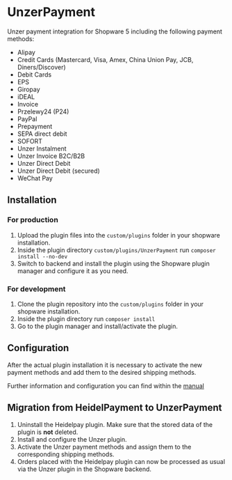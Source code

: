 # UnzerPayment

Unzer payment integration for Shopware 5 including the following payment methods:
* Alipay
* Credit Cards (Mastercard, Visa, Amex, China Union Pay, JCB, Diners/Discover)
* Debit Cards
* EPS
* Giropay
* iDEAL
* Invoice
* Przelewy24 (P24)
* PayPal
* Prepayment
* SEPA direct debit
* SOFORT
* Unzer Instalment
* Unzer Invoice B2C/B2B
* Unzer Direct Debit
* Unzer Direct Debit (secured)
* WeChat Pay

## Installation
### For production
1. Upload the plugin files into the `custom/plugins` folder in your shopware installation.
2. Inside the plugin directory `custom/plugins/UnzerPayment` run `composer install --no-dev`
3. Switch to backend and install the plugin using the Shopware plugin manager and configure it as you need.

### For development
1. Clone the plugin repository into the `custom/plugins` folder in your shopware installation.
2. Inside the plugin directory run `composer install`
3. Go to the plugin manager and install/activate the plugin.

## Configuration
After the actual plugin installation it is necessary to activate the new payment methods and add them to the desired shipping methods.

Further information and configuration you can find within the <a href="https://dev.unzer.de/handbuch-shopware-ab-5-6/" target="_blank">manual</a>

## Migration from HeidelPayment to UnzerPayment
1. Uninstall the Heidelpay plugin. Make sure that the stored data of the plugin is <strong>not</strong> deleted.
1. Install and configure the Unzer plugin.
1. Activate the Unzer payment methods and assign them to the corresponding shipping methods.
1. Orders placed with the Heidelpay plugin can now be processed as usual via the Unzer plugin in the Shopware backend.
